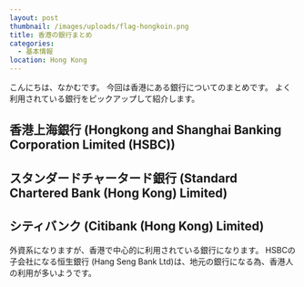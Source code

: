 ```yaml
---
layout: post
thumbnail: /images/uploads/flag-hongkoin.png
title: 香港の銀行まとめ
categories:
  - 基本情報
location: Hong Kong
---
```

こんにちは、なかむです。
今回は香港にある銀行についてのまとめです。
よく利用されている銀行をピックアップして紹介します。

## 香港上海銀行 (Hongkong and Shanghai Banking Corporation Limited (HSBC))

## スタンダードチャータード銀行 (Standard Chartered Bank (Hong Kong) Limited)

## シティバンク (Citibank (Hong Kong) Limited)


外資系になりますが、香港で中心的に利用されている銀行になります。
HSBCの子会社になる恒生銀行 (Hang Seng Bank Ltd)は、地元の銀行になる為、香港人の利用が多いようです。
